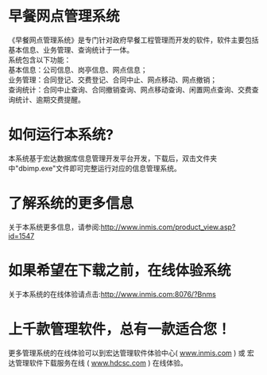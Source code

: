 # 早餐网点管理系统

《早餐网点管理系统》是专门针对政府早餐工程管理而开发的软件，软件主要包括基本信息、业务管理、查询统计于一体。  
 系统包含以下功能：  
  基本信息：公司信息、岗亭信息、网点信息；   
  业务管理：合同登记、交费登记、合同中止、网点移动、网点撤销；  
   查询统计：合同中止查询、合同撤销查询、网点移动查询、闲置网点查询、交费查询统计、逾期交费提醒。   
   
# 如何运行本系统?

本系统基于宏达数据库信息管理开发平台开发，下载后，双击文件夹中"dbimp.exe"文件即可完整运行对应的信息管理系统。

# 了解系统的更多信息

关于本系统更多信息，请参阅:http://www.inmis.com/product_view.asp?id=1547

# 如果希望在下载之前，在线体验系统

关于本系统的在线体验请点击:http://www.inmis.com:8076/?Bnms

# 上千款管理软件，总有一款适合您！

更多管理系统的在线体验可以到宏达管理软件体验中心( www.inmis.com ) 或 宏达管理软件下载服务在线 ( www.hdcsc.com ) 在线体验。




